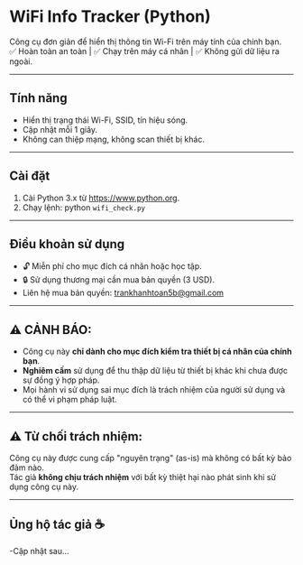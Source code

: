 # WiFi Info Tracker (Python)

Công cụ đơn giản để hiển thị thông tin Wi-Fi trên máy tính của chính bạn.  
✅ Hoàn toàn an toàn | ✅ Chạy trên máy cá nhân | ✅ Không gửi dữ liệu ra ngoài.

---

## Tính năng
- Hiển thị trạng thái Wi-Fi, SSID, tín hiệu sóng.
- Cập nhật mỗi 1 giây.
- Không can thiệp mạng, không scan thiết bị khác.

---

## Cài đặt

1. Cài Python 3.x từ https://www.python.org.
2. Chạy lệnh: python ```wifi_check.py```


---

## Điều khoản sử dụng

- 🔓 Miễn phí cho mục đích cá nhân hoặc học tập.
- 🔒 Sử dụng thương mại cần mua bản quyền (3 USD).
- Liên hệ mua bản quyền: trankhanhtoan5b@gmail.com

---

## ⚠️ CẢNH BÁO:

- Công cụ này **chỉ dành cho mục đích kiểm tra thiết bị cá nhân của chính bạn**.
- **Nghiêm cấm** sử dụng để thu thập dữ liệu từ thiết bị khác khi chưa được sự đồng ý hợp pháp.
- Mọi hành vi sử dụng sai mục đích là trách nhiệm của người sử dụng và có thể vi phạm pháp luật.

---

## ⚠️ Từ chối trách nhiệm:

Công cụ này được cung cấp "nguyên trạng" (as-is) mà không có bất kỳ bảo đảm nào.  
Tác giả **không chịu trách nhiệm** với bất kỳ thiệt hại nào phát sinh khi sử dụng công cụ này.

---

## Ủng hộ tác giả ☕
-Cập nhật sau...
##

